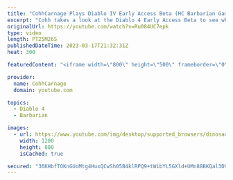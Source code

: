 ```yaml
---
title: "CohhCarnage Plays Diablo IV Early Access Beta (HC Barbarian Gameplay) - Episode 1"
excerpt: "Cohh takes a look at the Diablo 4 Early Access Beta to see what it has to offer. - Watch live at https://www.twitch.tv/cohhcarnage ..."
originalUrl: https://youtube.com/watch?v=Ru084UC7epk
type: video
length: PT25M26S
publishedDateTime: 2023-03-17T21:32:31Z
heat: 300

featuredContent: "<iframe width=\"800\" height=\"500\" frameborder=\"0\" src=\"https://www.youtube.com/embed/Ru084UC7epk\" allow=\"accelerometer; autoplay; encrypted-media; gyroscope; picture-in-picture\" allowfullscreen></iframe>"

provider:
  name: CohhCarnage
  domain: youtube.com

topics:
  - Diablo 4
  - Barbarian

images:
  - url: https://www.youtube.com/img/desktop/supported_browsers/dinosaur.png
    width: 1200
    height: 800
    isCached: true

secured: "36KHbfTOKnGUoMtg4HuxQCwSh05B4klRPQ9+tWibYL5GXld+UMn88BKQal3D9xExIY3kRt5tXdDbCALEiRAMhVCxqxkaCMumwgufctEUAHBt4wp3kpVe859+jHqPkwEhX6QT81GFNc9+Qnuv1E+RCpjlNuseSybFp9jvjXFsmpextpWxVd8KX/Dum7Nglu23ZS3c0BgyqKH73RHTyWmyHgTz7YklD5EiN9ZL3S9U2f0wS3JdUj7TmFayVaijsHh2wm+GuudKPjXi5S7TkR+alMedbW+pA/70ocpgS+beDpoeUxYVo/Yqomu1spwRLWG0W6w4Q6mx7d5wDSc7VbkGzRY3ksIZl4xcPDZRJsAofeqCrXOIcVNfOsG8rIsRQQPJS/5x4V89Eln1jArDsw9xxdnW0xilXtm4MQinZci/rIE=;UXUPqnoXokkB/u1cz8sadA=="
---
```


